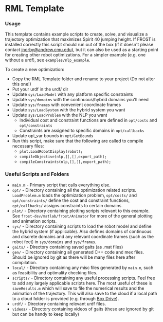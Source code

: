 # RML Template

### Usage
This template contains example scripts to create, solve, and visualize a trajectory optimization that maximizes Spirit 40 jumping height. If FROST is installed correctly this script should run out of the box (if it doesn't please contact jnorby@andrew.cmu.edu), but it can also be used as a starting point for creating other robot optimizations. For a simpler example (e.g. one without a urdf), see `examples/nlp_example`. 

To create a new optimization:
- Copy the RML Template folder and rename to your project (Do not alter this one!)
- Put your urdf in the urdf/ dir
- Update `sys/LoadModel` with any platform specific constraints
- Update `sys/domains` with the continuous/hybrid domains you'll need
- Update `sys/frames` with convenient coordinate frames
- Update `sys/LoadSystem` with the hybrid system you want
- Update `sys/LoadProblem` with the NLP you want
    - Individual cost and constraint functions are defined in `opt/costs` and `opt/constraints`
    - Constraints are assigned to specific domains in `opt/callbacks`
- Update opt_var bounds in `opt/GetBounds`
- Run this script, make sure that the following are called to compile necessary files:
    - `plot.LoadRobotDisplay(robot);`
    - `compileObjective(nlp,[],[],export_path);`
    - `compileConstraints(nlp,[],[],export_path);`

### Useful Scripts and Folders
- `main.m` - Primary script that calls everything else.
- `opt/` - Directory containing all the optimization related scripts. `LoadProblem.m` loads the optimization problem, `opt/costs/` and `opt/constraints/` define the cost and constraint functions, `opt/callbacks/` assigns constraints to certain domains.
- `plot/` - Directory containing plotting scripts relevant to this example. See `frost-dev/matlab/frost/Animator` for more of the general plotting and animation scripts.
- `sys/` - Directory containing scripts to load the robot model and define the hybrid system (if applicable). Also defines domains of continuous and discrete domains and any relevant coordinate frames (such as the robot feet) in `sys/domains` and `sys/frames`.
- `gaits/` - Directory containing saved gaits (as .mat files)
- `gen/` - Directory containing all generated C++ code and mex files. Should be ignored by git as there will be many files here after compilation.
- `local/` - Directory containing any misc files generated by `main.m`, such as feasibility and optimality checking files.
- `scripts/` - Directory containing any useful processing scripts. Feel free to add any largely applicable scripts here. The most useful of these is `saveResults.m` which will save to file the numerical results and the animation of the trajectory. This will also save to the cloud if a local path to a cloud folder is provided (e.g. through [Box Drive](https://www.cmu.edu/computing/services/comm-collab/collaboration/box/boxdrive.html)).
- `urdf/` - Directory containing relevant urdf files.
- `videos/` - Directory containing videos of gaits (these are ignored by git but can be handy to keep locally)